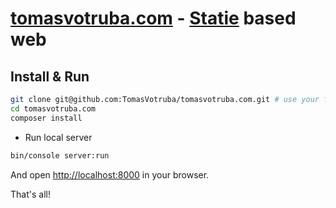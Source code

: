 # [tomasvotruba.com](https://www.tomasvotruba.com) - [Statie](https://github.com/Symplify/Statie) based web

## Install & Run

```bash
git clone git@github.com:TomasVotruba/tomasvotruba.com.git # use your fork if you want to contribute
cd tomasvotruba.com
composer install
```

- Run local server

```bash
bin/console server:run
```

And open [http://localhost:8000](localhost:8000) in your browser.

That's all!
